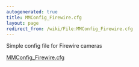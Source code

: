 ```yaml
---
autogenerated: true
title: MMConfig_Firewire.cfg
layout: page
redirect_from: /wiki/File:MMConfig_Firewire.cfg
---
```


Simple config file for Firewire cameras

[MMConfig_Firewire.cfg](/media/files/MMConfig_Firewire.cfg)
